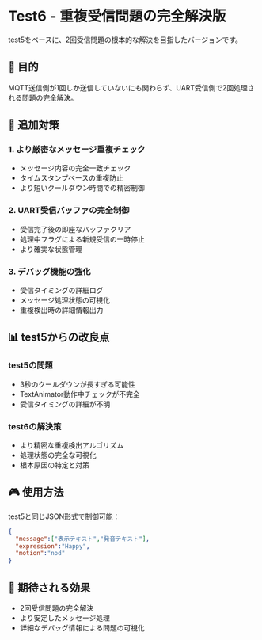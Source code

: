 # Test6 - 重複受信問題の完全解決版

test5をベースに、2回受信問題の根本的な解決を目指したバージョンです。

## 🎯 目的

MQTT送信側が1回しか送信していないにも関わらず、UART受信側で2回処理される問題の完全解決。

## 🔧 追加対策

### 1. より厳密なメッセージ重複チェック
- メッセージ内容の完全一致チェック
- タイムスタンプベースの重複防止
- より短いクールダウン時間での精密制御

### 2. UART受信バッファの完全制御
- 受信完了後の即座なバッファクリア
- 処理中フラグによる新規受信の一時停止
- より確実な状態管理

### 3. デバッグ機能の強化
- 受信タイミングの詳細ログ
- メッセージ処理状態の可視化
- 重複検出時の詳細情報出力

## 📊 test5からの改良点

### test5の問題
- 3秒のクールダウンが長すぎる可能性
- TextAnimator動作中チェックが不完全
- 受信タイミングの詳細が不明

### test6の解決策
- より精密な重複検出アルゴリズム
- 処理状態の完全な可視化
- 根本原因の特定と対策

## 🎮 使用方法

test5と同じJSON形式で制御可能：

```json
{
  "message":["表示テキスト","発音テキスト"],
  "expression":"Happy",
  "motion":"nod"
}
```

## 🌟 期待される効果

- 2回受信問題の完全解決
- より安定したメッセージ処理
- 詳細なデバッグ情報による問題の可視化
